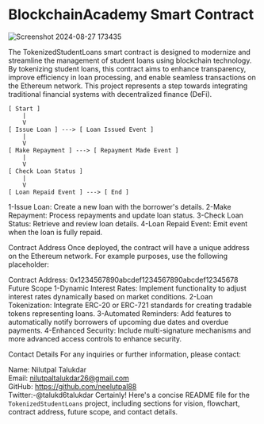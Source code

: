 # BlockchainAcademy Smart Contract

![Screenshot 2024-08-27 173435](https://github.com/user-attachments/assets/195f0ee0-1112-4563-8c2c-964441db910d)

The TokenizedStudentLoans smart contract is designed to modernize and streamline the management of student loans using blockchain technology. By tokenizing student loans, this contract aims to enhance transparency, improve efficiency in loan processing, and enable seamless transactions on the Ethereum network. This project represents a step towards integrating traditional financial systems with decentralized finance (DeFi).

```plaintext
[ Start ]
    |
    V
[ Issue Loan ] ---> [ Loan Issued Event ]
    |
    V
[ Make Repayment ] ---> [ Repayment Made Event ]
    |
    V
[ Check Loan Status ]
    |
    V
[ Loan Repaid Event ] ---> [ End ]
```
1-Issue Loan: Create a new loan with the borrower's details.
2-Make Repayment: Process repayments and update loan status.
3-Check Loan Status: Retrieve and review loan details.
4-Loan Repaid Event: Emit event when the loan is fully repaid.

Contract Address
Once deployed, the contract will have a unique address on the Ethereum network. For example purposes, use the following placeholder:

Contract Address: 0x1234567890abcdef1234567890abcdef12345678
Future Scope
1-Dynamic Interest Rates: Implement functionality to adjust interest rates dynamically based on market conditions.
2-Loan Tokenization: Integrate ERC-20 or ERC-721 standards for creating tradable tokens representing loans.
3-Automated Reminders: Add features to automatically notify borrowers of upcoming due dates and overdue payments.
4-Enhanced Security: Include multi-signature mechanisms and more advanced access controls to enhance security.

Contact Details
For any inquiries or further information, please contact:

Name: Nilutpal Talukdar 
<br>
Email: nilutpaltalukdar26@gmail.com
<br>
GitHub: https://github.com/neelutpal88
<br>
Twitter:-@talukd6talukdar
Certainly! Here's a concise README file for the `TokenizedStudentLoans` project, including sections for vision, flowchart, contract address, future scope, and contact details.

